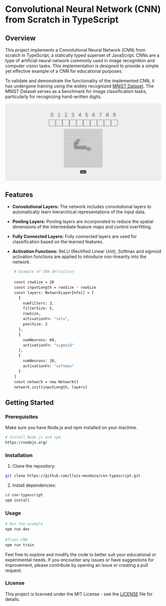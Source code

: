 # Convolutional Neural Network (CNN) from Scratch in TypeScript

## Overview

This project implements a Convolutional Neural Network (CNN) from scratch in TypeScript, a statically typed superset of JavaScript. CNNs are a type of artificial neural network commonly used in image recognition and computer vision tasks. This implementation is designed to provide a simple yet effective example of a CNN for educational purposes.

To validate and demonstrate the functionality of the implemented CNN, it has undergone training using the widely recognized [MNIST Dataset](https://www.kaggle.com/datasets/hojjatk/mnist-dataset). The MNIST Dataset serves as a benchmark for image classification tasks, particularly for recognizing hand-written digits. 

<p align="center">
  <img src="./images/example.gif" alt="Your image title" width="700"/>
</p>

## Features

- **Convolutional Layers:** The network includes convolutional layers to automatically learn hierarchical representations of the input data.

- **Pooling Layers:** Pooling layers are incorporated to reduce the spatial dimensions of the intermediate feature maps and control overfitting.

- **Fully Connected Layers:** Fully connected layers are used for classification based on the learned features.

- **Activation Functions:** ReLU (Rectified Linear Unit), Softmax and sigmoid activation functions are applied to introduce non-linearity into the network.

```bash
    # Example of CNN definition

    const rowSize = 28
    const inputLength = rowSize * rowSize
    const layers: NetworkLayerInfo[] = [
      {
        numFilters: 3,
        filterSize: 5,
        rowSize,
        activationFn: "relu",
        poolSize: 2
      },
      {
        numNeurons: 60,
        activationFn: "sigmoid"
      },
      {
        numNeurons: 10,
        activationFn: "softmax"
      }
    ]
    const network = new Network()
    network.init(inputLength, layers)
```
## Getting Started

### Prerequisites

Make sure you have Node.js and npm installed on your machine.

```bash
# Install Node.js and npm
https://nodejs.org/
```

### Installation
 1. Clone the repository: 
```bash
git clone https://github.com/lluis-mendoza/cnn-typescript.git
```
 2. Install dependencies: 
```bash
cd cnn-typescript
npm install
```

### Usage
```bash
# Run the example
npm run dev

#Train CNN
npm run train
```

Feel free to explore and modify the code to better suit your educational or experimental needs. If you encounter any issues or have suggestions for improvement, please contribute by opening an issue or creating a pull request.

### License

This project is licensed under the MIT License - see the [LICENSE](/LICENSE.txt) file for details.